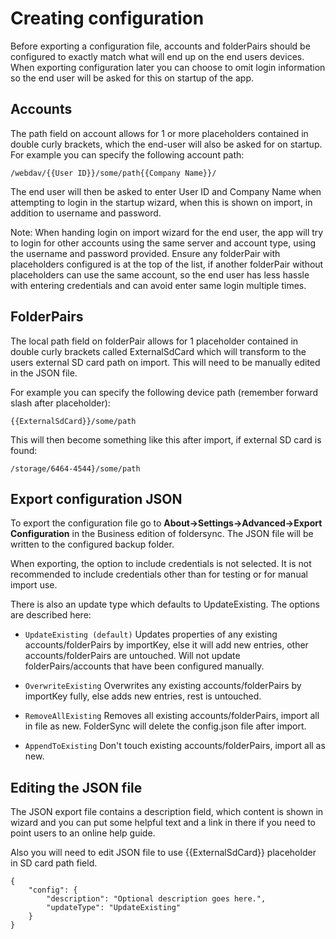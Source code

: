 # Creating configuration

Before exporting a configuration file, accounts and folderPairs should be configured to exactly match what will end up on the end users devices. When exporting configuration later you can choose to omit login information so the end user will be asked for this on startup of the app.

## Accounts
The path field on account allows for 1 or more placeholders contained in double curly brackets, which the end-user will also be asked for on startup. For example you can specify the following account path:

`/webdav/{{User ID}}/some/path{{Company Name}}/`

The end user will then be asked to enter User ID and Company Name when attempting to login in the startup wizard, when this is shown on import, in addition to username and password.

Note:
When handing login on import wizard for the end user, the app will try to login for other accounts using the same server and account type, using the username and password provided. Ensure any folderPair with placeholders configured is at the top of the list, if another folderPair without placeholders can use the same account, so the end user has less hassle with entering credentials and can avoid enter same login multiple times.

## FolderPairs
The local path field on folderPair allows for 1 placeholder contained in double curly brackets called ExternalSdCard which will transform to the users external SD card path on import. This will need to be manually edited in the JSON file.

For example you can specify the following device path (remember forward slash after placeholder):

`{{ExternalSdCard}}/some/path`

This will then become something like this after import, if external SD card is found:

`/storage/6464-4544}/some/path`

## Export configuration JSON
To export the configuration file go to **About->Settings->Advanced->Export Configuration** in the Business edition of foldersync. The JSON file will be written to the configured backup folder.

When exporting, the option to include credentials is not selected. It is not recommended to include credentials other than for testing or for manual import use.

There is also an update type which defaults to UpdateExisting. The options are described here:

* `UpdateExisting (default)`
Updates properties of any existing accounts/folderPairs by importKey, else it will add new entries, other accounts/folderPairs are untouched. Will not update folderPairs/accounts that have been configured manually.

* `OverwriteExisting`
Overwrites any existing accounts/folderPairs by importKey fully, else adds new entries, rest is untouched.

* `RemoveAllExisting`
Removes all existing accounts/folderPairs, import all in file as new. FolderSync will delete the config.json file after import.

* `AppendToExisting`
Don't touch existing accounts/folderPairs, import all as new.

## Editing the JSON file
The JSON export file contains a description field, which content is shown in wizard and you can put some helpful text and a link in there if you need to point users to an online help guide.

Also you will need to edit JSON file to use {{ExternalSdCard}} placeholder in SD card path field.

```
{
    "config": {
        "description": "Optional description goes here.",
        "updateType": "UpdateExisting"
    }
}
```

